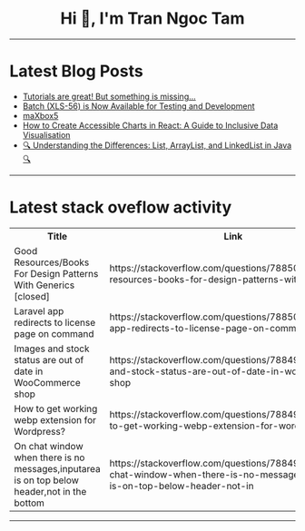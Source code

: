 <h1 align="center">Hi 👋, I'm Tran Ngoc Tam</h1>

---

# Latest Blog Posts 
<!-- BLOG-POST-LIST:START -->
- [Tutorials are great! But something is missing...](https://dev.to/francescoxx/tutorials-are-great-but-something-is-missing-2g4k)
- [Batch &lpar;XLS-56&rpar; is Now Available for Testing and Development](https://dev.to/dangell7/batch-xls-56-is-now-available-for-testing-and-development-18bk)
- [maXbox5](https://dev.to/max_kleiner_9d12e786b3ecc/maxbox5-1p01)
- [How to Create Accessible Charts in React: A Guide to Inclusive Data Visualisation](https://dev.to/tinyoctopus/how-to-create-accessible-charts-in-react-a-guide-to-inclusive-data-visualisation-1a4)
- [🔍 Understanding the Differences: List, ArrayList, and LinkedList in Java 🔍](https://dev.to/felipejansendeveloper/understanding-the-differences-list-arraylist-and-linkedlist-in-java-5h9o)
<!-- BLOG-POST-LIST:END -->

---

# Latest stack oveflow activity
<table>
  <tr><th>Title</th><th>Link</th></tr>
  <!-- STACKOVERFLOW:START --><tr><td>Good Resources/Books For Design Patterns With Generics [closed]</td><td>https://stackoverflow.com/questions/78850319/good-resources-books-for-design-patterns-with-generics</td></tr><tr><td>Laravel app redirects to license page on command</td><td>https://stackoverflow.com/questions/78850075/laravel-app-redirects-to-license-page-on-command</td></tr><tr><td>Images and stock status are out of date in WooCommerce shop</td><td>https://stackoverflow.com/questions/78849994/images-and-stock-status-are-out-of-date-in-woocommerce-shop</td></tr><tr><td>How to get working webp extension for Wordpress?</td><td>https://stackoverflow.com/questions/78849912/how-to-get-working-webp-extension-for-wordpress</td></tr><tr><td>On chat window when there is no messages,inputarea is on top below header,not in the bottom</td><td>https://stackoverflow.com/questions/78849828/on-chat-window-when-there-is-no-messages-inputarea-is-on-top-below-header-not-in</td></tr><!-- STACKOVERFLOW:END -->
</table>

---


